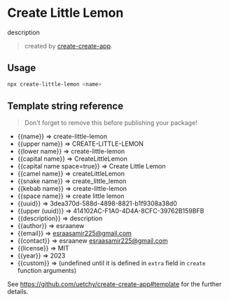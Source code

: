 # Create Little Lemon

description

> created by [create-create-app](https://github.com/uetchy/create-create-app).

## Usage

```bash
npx create-little-lemon <name>
```

## Template string reference

> Don't forget to remove this before publishing your package!

- {{name}} => create-little-lemon
- {{upper name}} => CREATE-LITTLE-LEMON
- {{lower name}} => create-little-lemon
- {{capital name}} => CreateLittleLemon
- {{capital name space=true}} => Create Little Lemon
- {{camel name}} => createLittleLemon
- {{snake name}} => create_little_lemon
- {{kebab name}} => create-little-lemon
- {{space name}} => create little lemon
- {{uuid}} => 3dea370d-588d-4898-8821-b1f9308a38d0
- {{upper (uuid)}} => 414102AC-F1A0-4D4A-8CFC-39762B159BFB
- {{description}} => description
- {{author}} => esraanew
- {{email}} => esraasamir225@gmail.com
- {{contact}} => esraanew <esraasamir225@gmail.com>
- {{license}} => MIT
- {{year}} => 2023
- {{custom}} =>  (undefined until it is defined in `extra` field in `create` function arguments)

See https://github.com/uetchy/create-create-app#template for the further details.
